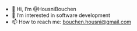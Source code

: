 - 👋 Hi, I’m @HousniBouchen
- 👀 I’m interested in software development
- 📫 How to reach me: bouchen.housni@gmail.com

<!---
HousniBouchen/HousniBouchen is a ✨ special ✨ repository because its `README.md` (this file) appears on your GitHub profile.
You can click the Preview link to take a look at your changes.
--->
